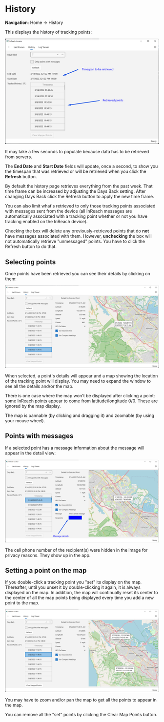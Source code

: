 # History

**Navigation**: Home -> History

This displays the history of tracking points:

![history initial view](assets/history-initial.png)

It may take a few seconds to populate because data has to be retrieved from servers.

The **End Date** and **Start Date** fields will update, once a second, to show you the timespan that was retrieved or will be retrieved when you click the **Refresh** button.

By default the history page retrieves everything from the past week. That time frame can be increased by adjusting the Days Back setting. After changing Days Back click the Refresh button to apply the new time frame.

You can also limit what's retrieved to only those tracking points associated with messages sent from the device (all InReach messages are automatically associated with a tracking point whether or not you have tracking enabled on the InReach device).

Checking the box will delete any previously-retrieved points that do **not** have messages associated with them. However, **unchecking** the box will not automatically retrieve "unmessaged" points. You have to click the Refresh button to do that.

## Selecting points

Once points have been retrieved you can see their details by clicking on them:

![one point of history](assets/history-onept.jpg)

When selected, a point's details will appear and a map showing the location of the tracking point will display. You may need to expand the window to see all the details and/or the map.

There is one case where the map won't be displayed after clicking a point: some InReach points appear to come from latitude/longitude 0/0. These are ignored by the map display.

The map is pannable (by clicking and dragging it) and zoomable (by using your mouse wheel).

## Points with messages

If a selected point has a message information about the message will appear in the detail view:

![a point with a message](assets/history-message.jpg)

The cell phone number of the recipient(s) were hidden in the image for privacy reasons. They show up in the app.

## Setting a point on the map

If you double-click a tracking point you "set" its display on the map. Thereafter, until you unset it by double-clicking it again, it is always displayed on the map. In addition, the map will continually reset its center to the center of all the map points being displayed every time you add a new point to the map.

![multiple points](assets/history-multiple.jpg)

You may have to zoom and/or pan the map to get all the points to appear in the map.

You can remove all the "set" points by clicking the Clear Map Points button.
